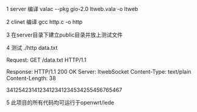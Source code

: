 1 server 编译
valac --pkg gio-2.0 ltweb.vala -o ltweb

2 clinet 编译
gcc http.c -o http

3 在server目录下建立public目录并放上测试文件

4 测试 ./http data.txt

Request:
GET /data.txt HTTP/1.1


Response:
HTTP/1.1 200 OK
Server: ltwebSocket
Content-Type: text/plain
Content-Length: 38

3412542314123412341234534255456765467

5 此项目的所有代码均可运行于openwrt/lede

